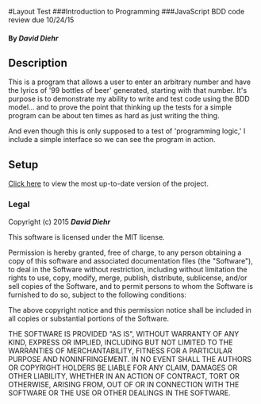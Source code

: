 #Layout Test
###Introduction to Programming
###JavaScript BDD code review due 10/24/15

#### By _**David Diehr**_

## Description

This is a program that allows a user to enter an arbitrary number and have the lyrics of '99 bottles of beer' generated, starting with that number. It's purpose is to demonstrate my ability to write and test code using the BDD model... and to prove the point that thinking up the tests for a simple program can be about ten times as hard as just writing the thing.

And even though this is only supposed to a test of 'programming logic,' I include a simple interface so we can see the program in action.

## Setup

[Click here](http://dmdiehr.github.io/99bottles/) to view the most up-to-date version of the project.

### Legal

Copyright (c) 2015 **_David Diehr_**

This software is licensed under the MIT license.

Permission is hereby granted, free of charge, to any person obtaining a copy
of this software and associated documentation files (the "Software"), to deal
in the Software without restriction, including without limitation the rights
to use, copy, modify, merge, publish, distribute, sublicense, and/or sell
copies of the Software, and to permit persons to whom the Software is
furnished to do so, subject to the following conditions:

The above copyright notice and this permission notice shall be included in
all copies or substantial portions of the Software.

THE SOFTWARE IS PROVIDED "AS IS", WITHOUT WARRANTY OF ANY KIND, EXPRESS OR
IMPLIED, INCLUDING BUT NOT LIMITED TO THE WARRANTIES OF MERCHANTABILITY,
FITNESS FOR A PARTICULAR PURPOSE AND NONINFRINGEMENT. IN NO EVENT SHALL THE
AUTHORS OR COPYRIGHT HOLDERS BE LIABLE FOR ANY CLAIM, DAMAGES OR OTHER
LIABILITY, WHETHER IN AN ACTION OF CONTRACT, TORT OR OTHERWISE, ARISING FROM,
OUT OF OR IN CONNECTION WITH THE SOFTWARE OR THE USE OR OTHER DEALINGS IN
THE SOFTWARE.

